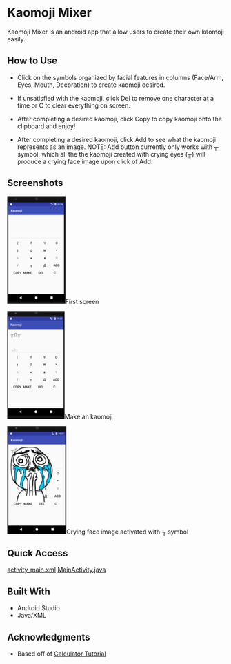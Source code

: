 

# Kaomoji Mixer

Kaomoji Mixer is an android app that allow users to create their own kaomoji easily.

## How to Use
* Click on the symbols organized by facial features in columns (Face/Arm, Eyes, Mouth, Decoration) to create kaomoji desired.

* If unsatisfied with the kaomoji, click Del to remove one character at a time or C to clear everything on screen.

* After completing a desired kaomoji, click Copy to copy kaomoji onto the clipboard and enjoy!

* After completing a desired kaomoji, click Add to see what the kaomoji represents as an image.
NOTE: Add button currently only works with ╥ symbol. which all the the kaomoji created with crying eyes (╥) will produce a crying face image upon click of Add.

## Screenshots

<img src="https://github.com/joy8zhang/KaomojiMixer/blob/master/figures/kaomoji1.png" height="250"><tr><td class="caption">First screen</td></tr>

<img src="https://github.com/joy8zhang/KaomojiMixer/blob/master/figures/kaomoji2.png" height="250"><tr><td class="caption">Make an kaomoji</td></tr>

<img src="https://github.com/joy8zhang/KaomojiMixer/blob/master/figures/kaomoji3.png" height="250"><tr><td class="caption">Crying face image activated with ╥ symbol</td></tr>

## Quick Access
[activity_main.xml](https://github.com/joy8zhang/KaomojiMixer/blob/master/app/src/main/res/layout/activity_main.xml)
[MainActivity.java](https://github.com/joy8zhang/KaomojiMixer/blob/master/app/src/main/java/com/example/joysenpai/kaomoji/MainActivity.java)

## Built With

* Android Studio
* Java/XML

## Acknowledgments

* Based off of [Calculator Tutorial ](http://www.androidauthority.com/build-a-calculator-app-721910/)

